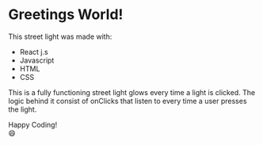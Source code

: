 # Greetings World!

This street light was made with:

 - React j.s 
 - Javascript
 - HTML
 - CSS
 
This is a fully functioning street light glows every time a light is clicked. The logic behind it consist of onClicks that listen to every time a user presses the light. 

Happy Coding!   
:smile:
